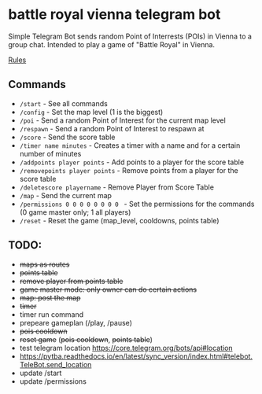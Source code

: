 # battle royal vienna telegram bot

Simple Telegram Bot sends random Point of Interrests (POIs) in Vienna to a group chat.
Intended to play a game of "Battle Royal" in Vienna.

[Rules](https://github.com/dominikhoebert/battle_royal_vienna_telegram_bot/blob/master/Battle%20Royal%20Vienna.md)

## Commands

- `/start` - See all commands
- `/config` - Set the map level (1 is the biggest)
- `/poi` - Send a random Point of Interest for the current map level
- `/respawn` - Send a random Point of Interest to respawn at
- `/score` - Send the score table
- `/timer name minutes` - Creates a timer with a name and for a certain number of minutes
- `/addpoints player points` - Add points to a player for the score table
- `/removepoints player points` - Remove points from a player for the score table
- `/deletescore playername` - Remove Player from Score Table
- `/map` - Send the current map
- `/permissions 0 0 0 0 0 0 0 0 ` - Set the permissions for the commands (0 game master only; 1 all players)
- `/reset` - Reset the game (map_level, cooldowns, points table)


## TODO:

- ~~maps as routes~~
- ~~points table~~
- ~~remove player from points table~~
- ~~game master mode: only owner can do certain actions~~
- ~~map: post the map~~
- ~~timer~~
- timer run command
- prepeare gameplan (/play, /pause)
- ~~pois cooldown~~
- ~~reset game~~ (~~pois cooldown~~, ~~points table~~)
- test telegram location https://core.telegram.org/bots/api#location
- https://pytba.readthedocs.io/en/latest/sync_version/index.html#telebot.TeleBot.send_location
- update /start
- update /permissions
